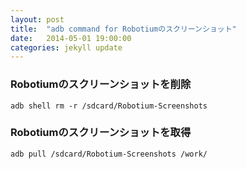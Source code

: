 ```yaml
---
layout: post
title:  "adb command for Robotiumのスクリーンショット"
date:   2014-05-01 19:00:00
categories: jekyll update
---
```


### Robotiumのスクリーンショットを削除

```
adb shell rm -r /sdcard/Robotium-Screenshots
```

### Robotiumのスクリーンショットを取得

```
adb pull /sdcard/Robotium-Screenshots /work/
```
